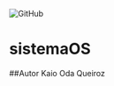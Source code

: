 ![GitHub](https://img.shields.io/github/license/Kaio200/sistemaOS)
# sistemaOS

##Autor
Kaio Oda Queiroz
